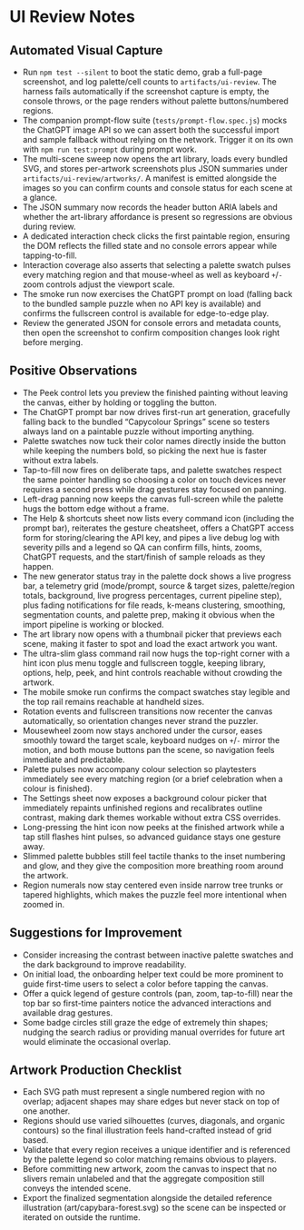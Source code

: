 # UI Review Notes

## Automated Visual Capture
- Run `npm test --silent` to boot the static demo, grab a full-page screenshot, and log palette/cell counts to `artifacts/ui-review`. The harness fails automatically if the screenshot capture is empty, the console throws, or the page renders without palette buttons/numbered regions.
- The companion prompt-flow suite (`tests/prompt-flow.spec.js`) mocks the ChatGPT image API so we can assert both the successful import and sample fallback without relying on the network. Trigger it on its own with `npm run test:prompt` during prompt work.
- The multi-scene sweep now opens the art library, loads every bundled SVG, and stores per-artwork screenshots plus JSON summaries under `artifacts/ui-review/artworks/`. A manifest is emitted alongside the images so you can confirm counts and console status for each scene at a glance.
- The JSON summary now records the header button ARIA labels and whether the art-library affordance is present so regressions are obvious during review.
- A dedicated interaction check clicks the first paintable region, ensuring the DOM reflects the filled state and no console errors appear while tapping-to-fill.
- Interaction coverage also asserts that selecting a palette swatch pulses every matching region and that mouse-wheel as well as keyboard `+`/`-` zoom controls adjust the viewport scale.
- The smoke run now exercises the ChatGPT prompt on load (falling back to the bundled sample puzzle when no API key is available) and confirms the fullscreen control is available for edge-to-edge play.
- Review the generated JSON for console errors and metadata counts, then open the screenshot to confirm composition changes look right before merging.

## Positive Observations
- The Peek control lets you preview the finished painting without leaving the canvas, either by holding or toggling the button.
- The ChatGPT prompt bar now drives first-run art generation, gracefully falling back to the bundled “Capycolour Springs” scene so testers always land on a paintable puzzle without importing anything.
- Palette swatches now tuck their color names directly inside the button while keeping the numbers bold, so picking the next hue is faster without extra labels.
- Tap-to-fill now fires on deliberate taps, and palette swatches respect the same pointer handling so choosing a color on touch devices never requires a second press while drag gestures stay focused on panning.
- Left-drag panning now keeps the canvas full-screen while the palette hugs the bottom edge without a frame.
- The Help & shortcuts sheet now lists every command icon (including the prompt bar), reiterates the gesture cheatsheet, offers a ChatGPT access form for storing/clearing the API key, and pipes a live debug log with severity pills and a legend so QA can confirm fills, hints, zooms, ChatGPT requests, and the start/finish of sample reloads as they happen.
- The new generator status tray in the palette dock shows a live progress bar, a telemetry grid (mode/prompt, source & target sizes, palette/region totals, background, live progress percentages, current pipeline step), plus fading notifications for file reads, k-means clustering, smoothing, segmentation counts, and palette prep, making it obvious when the import pipeline is working or blocked.
- The art library now opens with a thumbnail picker that previews each scene, making it faster to spot and load the exact artwork you want.
- The ultra-slim glass command rail now hugs the top-right corner with a hint icon plus menu toggle and fullscreen toggle, keeping library, options, help, peek, and hint controls reachable without crowding the artwork.
- The mobile smoke run confirms the compact swatches stay legible and the top rail remains reachable at handheld sizes.
- Rotation events and fullscreen transitions now recenter the canvas automatically, so orientation changes never strand the puzzler.
- Mousewheel zoom now stays anchored under the cursor, eases smoothly toward the target scale, keyboard nudges on `+`/`-` mirror the motion, and both mouse buttons pan the scene, so navigation feels immediate and predictable.
- Palette pulses now accompany colour selection so playtesters immediately see every matching region (or a brief celebration when a colour is finished).
- The Settings sheet now exposes a background colour picker that immediately repaints unfinished regions and recalibrates outline contrast, making dark themes workable without extra CSS overrides.
- Long-pressing the hint icon now peeks at the finished artwork while a tap still flashes hint pulses, so advanced guidance stays one gesture away.
- Slimmed palette bubbles still feel tactile thanks to the inset numbering and glow, and they give the composition more breathing room around the artwork.
- Region numerals now stay centered even inside narrow tree trunks or tapered highlights, which makes the puzzle feel more intentional when zoomed in.

## Suggestions for Improvement
- Consider increasing the contrast between inactive palette swatches and the dark background to improve readability.
- On initial load, the onboarding helper text could be more prominent to guide first-time users to select a color before tapping the canvas.
- Offer a quick legend of gesture controls (pan, zoom, tap-to-fill) near the top bar so first-time painters notice the advanced interactions and available drag gestures.
- Some badge circles still graze the edge of extremely thin shapes; nudging the search radius or providing manual overrides for future art would eliminate the occasional overlap.

## Artwork Production Checklist
- Each SVG path must represent a single numbered region with no overlap; adjacent shapes may share edges but never stack on top of one another.
- Regions should use varied silhouettes (curves, diagonals, and organic contours) so the final illustration feels hand-crafted instead of grid based.
- Validate that every region receives a unique identifier and is referenced by the palette legend so color matching remains obvious to players.
- Before committing new artwork, zoom the canvas to inspect that no slivers remain unlabeled and that the aggregate composition still conveys the intended scene.
- Export the finalized segmentation alongside the detailed reference illustration (art/capybara-forest.svg) so the scene can be inspected or iterated on outside the runtime.
